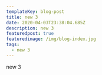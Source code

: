 ```yaml
---
templateKey: blog-post
title: new 3
date: 2020-04-03T23:38:04.685Z
description: new 3
featuredpost: true
featuredimage: /img/blog-index.jpg
tags:
  - new 3
---
```

new 3
